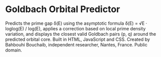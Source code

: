 # Goldbach Orbital Predictor

Predicts the prime gap δ(E) using the asymptotic formula δ(E) = √E · loglog(E) / log(E), applies a correction based on local prime density variation, and displays the closest valid Goldbach pairs (p, q) around the predicted orbital core. Built in HTML, JavaScript and CSS. Created by Bahbouhi Bouchaib, independent researcher, Nantes, France. Public domain.
